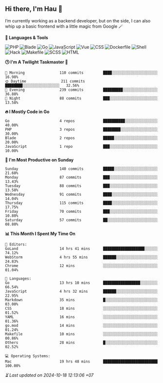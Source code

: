 ## Hi there, I'm Hau 👋
I’m currently working as a backend developer, but on the side, I can also whip up a basic frontend with a little magic from Google 🪄

<!--START_SECTION:readme-stats-->
**💬 Languages & Tools**

![PHP](https://img.shields.io/badge/PHP-64.69%25-4F5D95?&logo=PHP&labelColor=151b23)
![Blade](https://img.shields.io/badge/Blade-26.12%25-f7523f?&logo=Blade&labelColor=151b23)
![Go](https://img.shields.io/badge/Go-04.95%25-00ADD8?&logo=Go&labelColor=151b23)
![JavaScript](https://img.shields.io/badge/JavaScript-02.38%25-f1e05a?&logo=JavaScript&labelColor=151b23)
![Vue](https://img.shields.io/badge/Vue-01.20%25-41b883?&logo=Vue&labelColor=151b23)
![CSS](https://img.shields.io/badge/CSS-00.29%25-563d7c?&logo=CSS&labelColor=151b23)
![Dockerfile](https://img.shields.io/badge/Dockerfile-00.12%25-384d54?&logo=Dockerfile&labelColor=151b23)
![Shell](https://img.shields.io/badge/Shell-00.09%25-89e051?&logo=Shell&labelColor=151b23)
![Hack](https://img.shields.io/badge/Hack-00.07%25-878787?&logo=Hack&labelColor=151b23)
![Makefile](https://img.shields.io/badge/Makefile-00.06%25-427819?&logo=Makefile&labelColor=151b23)
![SCSS](https://img.shields.io/badge/SCSS-00.02%25-c6538c?&logo=SCSS&labelColor=151b23)
![HTML](https://img.shields.io/badge/HTML-00.01%25-e34c26?&logo=HTML&labelColor=151b23)


**🕒 I'm A Twilight Taskmaster 🌆**

```text
🌅 Morning                110 commits         ████░░░░░░░░░░░░░░░░░░░░░   16.98%
🌞 Daytime                211 commits         ████████░░░░░░░░░░░░░░░░░   32.56%
🌆 Evening                239 commits         █████████░░░░░░░░░░░░░░░░   36.88%
🌙 Night                  88 commits          ███░░░░░░░░░░░░░░░░░░░░░░   13.58%
```

**🔥 I Mostly Code in Go**

```text
Go                       4 repos             ██████████░░░░░░░░░░░░░░░   40.00%
PHP                      3 repos             ████████░░░░░░░░░░░░░░░░░   30.00%
Blade                    2 repos             █████░░░░░░░░░░░░░░░░░░░░   20.00%
JavaScript               1 repo              ███░░░░░░░░░░░░░░░░░░░░░░   10.00%
```

**📅 I'm Most Productive on Sunday**

```text
Sunday                   140 commits         █████░░░░░░░░░░░░░░░░░░░░   21.60%
Monday                   87 commits          ███░░░░░░░░░░░░░░░░░░░░░░   13.43%
Tuesday                  88 commits          ███░░░░░░░░░░░░░░░░░░░░░░   13.58%
Wednesday                91 commits          ████░░░░░░░░░░░░░░░░░░░░░   14.04%
Thursday                 115 commits         ████░░░░░░░░░░░░░░░░░░░░░   17.75%
Friday                   70 commits          ███░░░░░░░░░░░░░░░░░░░░░░   10.80%
Saturday                 57 commits          ██░░░░░░░░░░░░░░░░░░░░░░░   08.80%
```

**📊 This Month I Spent My Time On**

```text
📝 Editors:
GoLand                   14 hrs 41 mins      ███████████████████░░░░░░   74.12%
WebStorm                 4 hrs 55 mins       ██████░░░░░░░░░░░░░░░░░░░   24.83%
Chrome                   12 mins             ░░░░░░░░░░░░░░░░░░░░░░░░░   01.04%

💬 Languages:
Go                       13 hrs 10 mins      █████████████████░░░░░░░░   66.54%
JavaScript               4 hrs 32 mins       ██████░░░░░░░░░░░░░░░░░░░   22.95%
Markdown                 35 mins             █░░░░░░░░░░░░░░░░░░░░░░░░   03.00%
CSS                      18 mins             ░░░░░░░░░░░░░░░░░░░░░░░░░   01.52%
YAML                     16 mins             ░░░░░░░░░░░░░░░░░░░░░░░░░   01.36%
go.mod                   14 mins             ░░░░░░░░░░░░░░░░░░░░░░░░░   01.24%
Makefile                 10 mins             ░░░░░░░░░░░░░░░░░░░░░░░░░   00.86%
Others                   28 mins             █░░░░░░░░░░░░░░░░░░░░░░░░   02.52%

💻 Operating Systems:
Mac                      19 hrs 48 mins      █████████████████████████   100.00%
```



*⏳ Last updated on 2024-10-18 12:13:06 +07*
<!--END_SECTION:readme-stats-->
